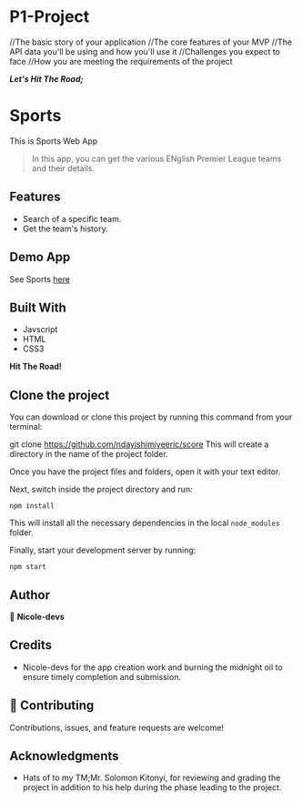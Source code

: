 # P1-Project
//The basic story of your application
//The core features of your MVP
//The API data you'll be using and how you'll use it
//Challenges you expect to face
//How you are meeting the requirements of the project

_**Let's Hit The Road;**_


# Sports

This is Sports Web App

> In this app, you can get the various ENglish Premier League teams and their details.

## Features

- Search of a specific team.
- Get the team's history.

## Demo App

See Sports [here](https://nderic-score.netlify.app/)

<!-- ## Video

See Video [here](https://www.loom.com/share/0c8bd4fd4d5745e6837cd1706ac79a78)
 -->
## Built With

- Javscript
- HTML
- CSS3

**Hit The Road!**
## Clone the project

You can download or clone this project by running this command from your terminal:

git clone https://github.com/ndayishimiyeeric/score
This will create a directory in the name of the project folder.

Once you have the project files and folders, open it with your text editor.

Next, switch inside the project directory and run:

```
npm install
```

This will install all the necessary dependencies in the local `node_modules` folder.

Finally, start your development server by running:

```
npm start
```

## Author

👤 **Nicole-devs**

## Credits

- Nicole-devs for the app creation work and burning the midnight oil to ensure timely completion and submission. 

## 🤝 Contributing

Contributions, issues, and feature requests are welcome!

## Acknowledgments

- Hats of to my TM;Mr. Solomon Kitonyi, for reviewing and grading the project in addition to his help during the phase leading to the project.

